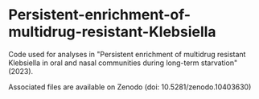 # Persistent-enrichment-of-multidrug-resistant-Klebsiella
Code used for analyses in "Persistent enrichment of multidrug resistant Klebsiella in oral and nasal communities during long-term starvation" (2023).

Associated files are available on Zenodo (doi: 10.5281/zenodo.10403630)
